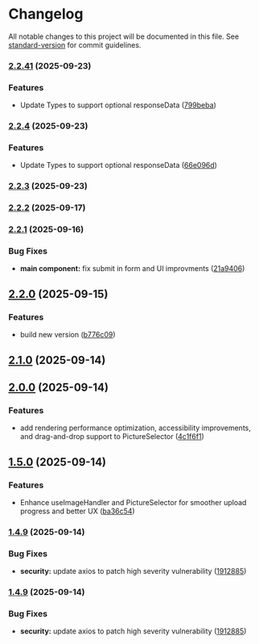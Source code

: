 # Changelog

All notable changes to this project will be documented in this file. See [standard-version](https://github.com/conventional-changelog/standard-version) for commit guidelines.

### [2.2.41](https://github.com/Zephinax/react-picture-selector/compare/v2.2.4...v2.2.41) (2025-09-23)


### Features

* Update Types to support optional responseData ([799beba](https://github.com/Zephinax/react-picture-selector/commit/799bebab8c676ded115063811bd6d29569a92d3d))

### [2.2.4](https://github.com/Zephinax/react-picture-selector/compare/v2.2.3...v2.2.4) (2025-09-23)


### Features

* Update Types to support optional responseData ([66e096d](https://github.com/Zephinax/react-picture-selector/commit/66e096de458f5746632769f2af4887f25ec2d2e3))

### [2.2.3](https://github.com/Zephinax/react-picture-selector/compare/v2.2.2...v2.2.3) (2025-09-23)

### [2.2.2](https://github.com/Zephinax/react-picture-selector/compare/v2.2.1...v2.2.2) (2025-09-17)

### [2.2.1](https://github.com/Zephinax/react-picture-selector/compare/v2.2.0...v2.2.1) (2025-09-16)


### Bug Fixes

* **main component:** fix submit in form and UI improvments ([21a9406](https://github.com/Zephinax/react-picture-selector/commit/21a940638877ee7093724bdd285c5c1f58e43546))

## [2.2.0](https://github.com/Zephinax/react-picture-selector/compare/v2.1.0...v2.2.0) (2025-09-15)


### Features

* build new version ([b776c09](https://github.com/Zephinax/react-picture-selector/commit/b776c0923ec55caedf850b2535634b5ba3fc655c))

## [2.1.0](https://github.com/Zephinax/react-picture-selector/compare/v2.0.0...v2.1.0) (2025-09-14)

## [2.0.0](https://github.com/Zephinax/react-picture-selector/compare/v1.5.0...v2.0.0) (2025-09-14)


### Features

* add rendering performance optimization, accessibility improvements, and drag-and-drop support to PictureSelector ([4c1f6f1](https://github.com/Zephinax/react-picture-selector/commit/4c1f6f14daab7a707e73f2304c41907c18c2a0f4))

## [1.5.0](https://github.com/Zephinax/react-picture-selector/compare/v1.4.9...v1.5.0) (2025-09-14)


### Features

* Enhance useImageHandler and PictureSelector for smoother upload progress and better UX ([ba36c54](https://github.com/Zephinax/react-picture-selector/commit/ba36c543e27bda7ec99168879ddce32e2bd28a2d))

### [1.4.9](https://github.com/Zephinax/react-picture-selector/compare/v1.4.8...v1.4.9) (2025-09-14)


### Bug Fixes

* **security:** update axios to patch high severity vulnerability ([1912885](https://github.com/Zephinax/react-picture-selector/commit/1912885037681a50c3cfb9c0a29a0cf4d00f3b22))

### [1.4.9](https://github.com/Zephinax/react-picture-selector/compare/v1.4.8...v1.4.9) (2025-09-14)


### Bug Fixes

* **security:** update axios to patch high severity vulnerability ([1912885](https://github.com/Zephinax/react-picture-selector/commit/1912885037681a50c3cfb9c0a29a0cf4d00f3b22))

